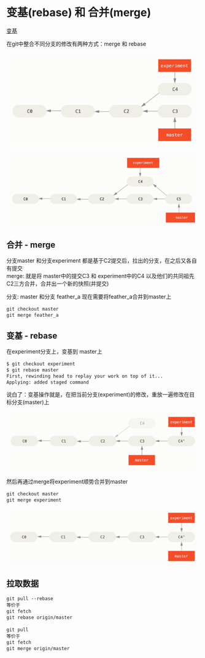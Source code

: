 # 变基(rebase) 和 合并(merge)
[变基](https://git-scm.com/book/zh/v2/Git-%E5%88%86%E6%94%AF-%E5%8F%98%E5%9F%BA)

在git中整合不同分支的修改有两种方式：merge 和 rebase


![img.png](img.png)

![img_1.png](img_1.png)

## 合并 - merge
分支master 和分支experiment 都是基于C2提交后，拉出的分支，在之后又各自有提交 <br/>
merge:
就是将 master中的提交C3 和 experiment中的C4 以及他们的共同祖先C2三方合并，合并出一个新的快照(并提交)<br/>

分支: master 和分支 feather_a
现在需要将feather_a合并到master上
```linux
git checkout master
git merge feather_a
```




## 变基 - rebase
在experiment分支上，变基到 master上
```text
$ git checkout experiment
$ git rebase master
First, rewinding head to replay your work on top of it...
Applying: added staged command
```
说白了：变基操作就是，在把当前分支(experiment)的修改，重放一遍修改在目标分支(master)上

![img_2.png](img_2.png)

然后再通过merge将experiment顺势合并到master
```text
git checkout master
git merge experiment
```
![img_3.png](img_3.png)

## 拉取数据
```text
git pull --rebase
等价于
git fetch
git rebase origin/master

git pull
等价于
git fetch
git merge origin/master

```

